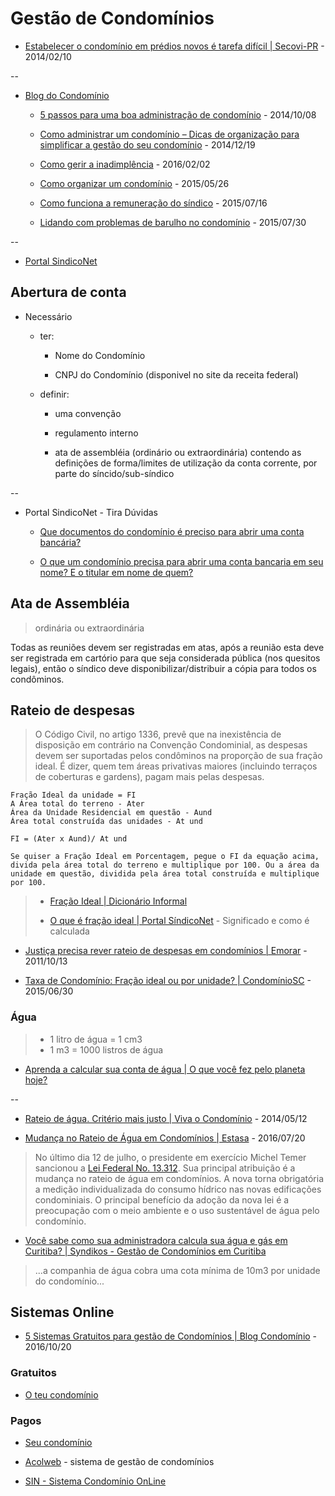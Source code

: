 # Gestão de Condomínios

* [Estabelecer o condomínio em prédios novos é tarefa difícil | Secovi-PR](http://www.secovipr.com.br/Estabelecer+o+condominio+em+predios+novos+e+tarefa+dificil+104+863.shtml) - 2014/02/10

--

* [Blog do Condomínio](http://www.blogcondominio.com.br/)

  * [5 passos para uma boa administração de condomínio](http://www.blogcondominio.com.br/administracao/5-passos-para-uma-boa-administracao-de-condominio/) - 2014/10/08

  * [Como administrar um condomínio – Dicas de organização para simplificar a gestão do seu condomínio](http://www.blogcondominio.com.br/administracao/como-administrar-um-condominio/) - 2014/12/19

  * [Como gerir a inadimplência](http://www.blogcondominio.com.br/administracao/como-gerir-a-inadimplencia/) - 2016/02/02

  * [Como organizar um condomínio](http://www.blogcondominio.com.br/blog-do-condominio/como-organizar-um-condominio/) - 2015/05/26

  * [Como funciona a remuneração do síndico](http://www.blogcondominio.com.br/administracao/como-funciona-a-remuneracao-do-sindico/) - 2015/07/16

  * [Lidando com problemas de barulho no condomínio](http://www.blogcondominio.com.br/dicas-2/lidando-com-problemas-de-barulho-no-condominio/) - 2015/07/30

--

* [Portal SindicoNet](https://www.sindiconet.com.br/)


## Abertura de conta

* Necessário

  * ter:

    * Nome do Condomínio

    * CNPJ do Condomínio (disponivel no site da receita federal)

  * definir:

    * uma convenção

    * regulamento interno

    * ata de assembléia (ordinário ou extraordinária) contendo as definições de forma/limites de utilização da conta corrente, por parte do síncido/sub-síndico

--

* Portal SindicoNet - Tira Dúvidas

  * [Que documentos do condomínio é preciso para abrir uma conta bancária?](https://www.sindiconet.com.br/tiraduvidas/5/finanas/20687/que-documentos-do-condominio-e-preciso-para-abrir-uma-conta-bancaria)

  * [O que um condomínio precisa para abrir uma conta bancaria em seu nome? E o titular em nome de quem?](https://www.sindiconet.com.br/tiraduvidas/6/juridico/32357/o-que-um-condominio-precisa-para-abrir-uma-conta-bancaria-em-seu-nome-e-o-titular-em-nome-de-quem)


## Ata de Assembléia

> ordinária ou extraordinária

Todas as reuniões devem ser registradas em atas, após a reunião esta deve ser registrada em cartório para que seja considerada pública (nos quesitos legais), então o síndico deve disponibilizar/distribuir a cópia para todos os condôminos.


## Rateio de despesas

> O Código Civil, no artigo 1336, prevê que na inexistência de disposição em contrário na Convenção Condominial, as despesas devem ser suportadas pelos condôminos na proporção de sua fração ideal. É dizer, quem tem áreas privativas maiores (incluindo terraços de coberturas e gardens), pagam mais pelas despesas.

```
Fração Ideal da unidade = FI
A Área total do terreno - Ater
Área da Unidade Residencial em questão - Aund
Área total construída das unidades - At und

FI = (Ater x Aund)/ At und

Se quiser a Fração Ideal em Porcentagem, pegue o FI da equação acima, divida pela área total do terreno e multiplique por 100. Ou a área da unidade em questão, dividida pela área total construída e multiplique por 100.
```
> * [Fração Ideal | Dicionário Informal](http://www.dicionarioinformal.com.br/fra%C3%A7%C3%A3o%20ideal/)
>
> * [O que é fração ideal | Portal SíndicoNet](https://www.sindiconet.com.br/informese/6882/divisao-de-despesas/o-que-e-fraao-ideal) - Significado e como é calculada


* [Justiça precisa rever rateio de despesas em condomínios | Emorar](http://www.emorar.com.br/justica-precisa-rever-rateio-de-despesas-em-condominios/) - 2011/10/13

* [Taxa de Condomínio: Fração ideal ou por unidade? | CondomínioSC](http://condominiosc.com.br/jornal-dos-condominios/financas/2101-taxa-de-condominio-fracao-ideal-ou-por-unidade) - 2015/06/30


### Água

> * 1 litro de água = 1 cm3
> * 1 m3 = 1000 listros de água

* [Aprenda a calcular sua conta de água | O que você fez pelo planeta hoje?](http://www.oquevocefezpeloplanetahoje.com.br/calculo-de-consumo-de-agua/)

--

* [Rateio de água. Critério mais justo | Viva o Condomínio](http://www.vivaocondominio.com.br/noticias/vida-em-condominio/rateio-de-agua-criterio-mais-justo) - 2014/05/12

* [Mudança no Rateio de Água em Condomínios | Estasa](http://estasa.com.br/estasa-news/index.php/rateio-de-agua-em-condominios/) - 2016/07/20

> No último dia 12 de julho, o presidente em exercício Michel Temer sancionou a [Lei Federal No. 13.312](http://www.planalto.gov.br/ccivil_03/_Ato2015-2018/2016/Lei/L13312.htm). Sua principal atribuição é a mudança no rateio de água em condomínios. A nova torna obrigatória a medição individualizada do consumo hídrico nas novas edificações condominiais. O principal benefício da adoção da nova lei é a preocupação com o meio ambiente e o uso sustentável de água pelo condomínio.

* [Você sabe como sua administradora calcula sua água e gás em Curitiba? | Syndikos - Gestão de Condomínios em Curitiba](http://gestaocondominioscuritiba.com.br/administracao-de-condominios-em-curitiba/2015/09/24/voce-sabe-como-sua-administradora-calcula-sua-agua-e-gas-em-curitiba/)

> ...a companhia de água cobra uma cota mínima de 10m3 por unidade do condomínio...


## Sistemas Online

* [5 Sistemas Gratuitos para gestão de Condomínios | Blog Condomínio](http://www.blogcondominio.com.br/administracao/sistemas-gratuitos-para-gestao-de-condominios/) - 2016/10/20


### Gratuitos

* [O teu condomínio](http://www.oteucondominio.com/)


### Pagos

* [Seu condomínio](https://www.seucondominio.com.br/)

* [Acolweb](http://www.acolweb.com.br/) - sistema de gestão de condomínios

* [SIN - Sistema Condomínio OnLine](http://www.sistemacondominioonline.com.br/)
